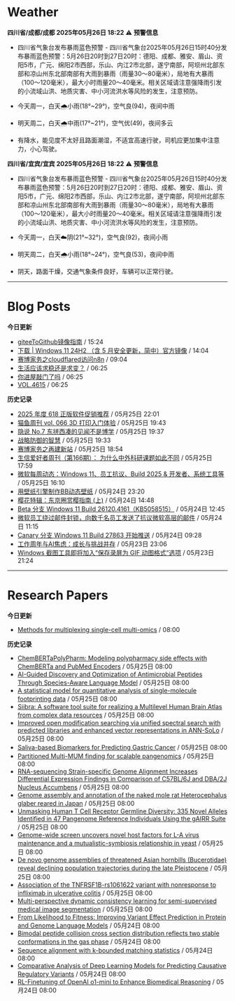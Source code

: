 # Weather
<!--qweather:start-->
**四川省/成都/成都 2025年05月26日 18:22**
⚠️ **预警信息**
-  四川省气象台发布暴雨蓝色预警 - 四川省气象台2025年05月26日15时40分发布暴雨蓝色预警：5月26日20时到27日20时：德阳、成都、雅安、眉山、资阳5市，广元、绵阳2市西部，乐山、内江2市北部，遂宁南部，阿坝州北部东部和凉山州东北部南部有大雨到暴雨（雨量30～80毫米），局地有大暴雨（100～120毫米），最大小时雨量20～40毫米。相关区域请注意强降雨引发的小流域山洪、地质灾害、中小河流洪水等风险的发生，注意预防。

- 今天周一，白天🌧️小雨(18°~29°)，空气良(94)，夜间中雨
- 明天周二，白天🌧️中雨(17°~21°)，空气优(49)，夜间多云
- 有降水，能见度不太好且路面潮湿，不适宜高速行驶，司机应更加集中注意力，小心驾驶。

**四川省/宜宾/宜宾 2025年05月26日 18:22**
⚠️ **预警信息**
-  四川省气象台发布暴雨蓝色预警 - 四川省气象台2025年05月26日15时40分发布暴雨蓝色预警：5月26日20时到27日20时：德阳、成都、雅安、眉山、资阳5市，广元、绵阳2市西部，乐山、内江2市北部，遂宁南部，阿坝州北部东部和凉山州东北部南部有大雨到暴雨（雨量30～80毫米），局地有大暴雨（100～120毫米），最大小时雨量20～40毫米。相关区域请注意强降雨引发的小流域山洪、地质灾害、中小河流洪水等风险的发生，注意预防。

- 今天周一，白天☁️阴(21°~32°)，空气良(92)，夜间小雨
- 明天周二，白天🌧️小雨(18°~24°)，空气良(53)，夜间中雨
- 阴天，路面干燥，交通气象条件良好，车辆可以正常行驶。
<!--qweather:end-->
---
# Blog Posts
<!--rss-blogs:start-->
**今日更新**
- [giteeToGithub镜像指南](https://hp-l.github.io/2025/05/26/152454/) / 15:24
- [下载 | Windows 11 24H2 （含 5 月安全更新，简中）官方镜像](https://windiscover.com/posts/windows-11-24h2-with-may-2025-update-iso.html) / 14:04
- [赛博家务之cloudflared访问n8n](https://blog.pursuitus.com/cloudflaredandn8n.html) / 09:04
- [生活应该求稳还是求变？](http://m.wufazhuce.com/question/4374) / 06:25
- [你进屋敲门了吗](http://m.wufazhuce.com/article/6797) / 06:25
- [VOL.4615](http://m.wufazhuce.com/one/4762) / 06:25

**历史记录**
- [2025 年度 618 正版软件促销推荐](https://windiscover.com/posts/618-2025-geniune-apps-deals.html) / 05月25日 22:01
- [猫鱼周刊 vol. 066 3D 打印入门体验](https://ameow.xyz/archives/weekly-066) / 05月25日 19:43
- [隐说 No.7 东拼西凑的见闻不是博学](https://wangyurui.com/posts/yin-shuo-no-7-dong-pin-xi-cou-bu-shi-bo-xue-cfd29bad) / 05月25日 19:37
- [战略防御的智慧](https://wangyurui.com/posts/zai-du-mao-xuan-zhong-guo-ge-ming-zhan-zheng-de-d4d1c3b9) / 05月25日 19:33
- [赛博家务之再建新站](https://blog.pursuitus.com/cyber-home-building-a-new-station.html) / 05月25日 18:54
- [生信爱好者周刊（第166期）： 为什么中外科研课题如此不同](https://openbiox.github.io/weekly/issue-166/) / 05月25日 17:59
- [微软每周动态：Windows 11、员工抗议、Build 2025 & 开发者、系统工具等](https://windiscover.com/posts/microsoft-weekly-may-19-to-may-25.html) / 05月25日 16:10
- [用壁纸引擎制作BB动态壁纸](https://www.wordpace.com/creating-wallpapers-with-wallpaper-engine/) / 05月24日 23:20
- [樱花特辑：东京圈赏樱指南 (上)](https://song.al/sakura_1) / 05月24日 14:48
- [Beta 分支 Windows 11 Build 26120.4161（KB5058515）](https://windiscover.com/posts/windows-11-build-26120-kb5058515.html) / 05月24日 12:45
- [微软员工绕过邮件封锁，向数千名员工发送了抗议微软高层的邮件](https://windiscover.com/posts/microsoft-employee-bypasses-the-email-block.html) / 05月24日 11:15
- [Canary 分支 Windows 11 Build 27863 开始推送](https://windiscover.com/posts/windows-11-build-27863.html) / 05月24日 09:28
- [工作周年与AI焦虑：成长与挑战并存](https://innei.in/notes/192) / 05月23日 23:06
- [Windows 截图工具即将加入“保存录屏为 GIF 动图格式“选项](https://windiscover.com/posts/snipping-tool-to-add-save-screen-recordings-as-gif-option.html) / 05月23日 21:24
<!--rss-blogs:end-->
---
# Research Papers
<!--rss-papers:start-->
**今日更新**
- [Methods for multiplexing single-cell multi-omics](https://www.nature.com/articles/s41592-025-02657-8) / 08:00

**历史记录**
- [ChemBERTaPolyPharm: Modeling polypharmacy side effects with ChemBERTa and PubMed Encoders](https://www.biorxiv.org/content/10.1101/2025.05.20.655109v1?rss=1) / 05月25日 08:00
- [AI-Guided Discovery and Optimization of Antimicrobial Peptides Through Species-Aware Language Model](https://www.biorxiv.org/content/10.1101/2025.05.20.654992v1?rss=1) / 05月25日 08:00
- [A statistical model for quantitative analysis of single-molecule footprinting data](https://www.biorxiv.org/content/10.1101/2025.05.20.655044v1?rss=1) / 05月25日 08:00
- [Siibra: A software tool suite for realizing a Multilevel Human Brain Atlas from complex data resources](https://www.biorxiv.org/content/10.1101/2025.05.20.655042v1?rss=1) / 05月25日 08:00
- [Improved open modification searching via unified spectral search with predicted libraries and enhanced vector representations in ANN-SoLo](https://www.biorxiv.org/content/10.1101/2025.05.20.655174v1?rss=1) / 05月25日 08:00
- [Saliva-based Biomarkers for Predicting Gastric Cancer](https://www.biorxiv.org/content/10.1101/2025.05.20.655204v1?rss=1) / 05月25日 08:00
- [Partitioned Multi-MUM finding for scalable pangenomics](https://www.biorxiv.org/content/10.1101/2025.05.20.654611v1?rss=1) / 05月25日 08:00
- [RNA-sequencing Strain-specific Genome Alignment Increases Differential Expression Findings in Comparison of C57BL/6J and DBA/2J Nucleus Accumbens](https://www.biorxiv.org/content/10.1101/2025.05.25.656014v1?rss=1) / 05月25日 08:00
- [Genome assembly and annotation of the naked mole rat Heterocephalus glaber reared in Japan](https://www.biorxiv.org/content/10.1101/2025.05.20.654782v1?rss=1) / 05月25日 08:00
- [Unmasking Human T Cell Receptor Germline Diversity: 335 Novel Alleles Identified in 47 Pangenome Reference Individuals Using the gAIRR Suite](https://www.biorxiv.org/content/10.1101/2025.05.24.655452v1?rss=1) / 05月25日 08:00
- [Genome-wide screen uncovers novel host factors for L-A virus maintenance and a mutualistic-symbiosis relationship in yeast](https://www.biorxiv.org/content/10.1101/2025.05.20.655038v1?rss=1) / 05月25日 08:00
- [De novo genome assemblies of threatened Asian hornbills (Bucerotidae) reveal declining population trajectories during the late Pleistocene](https://www.biorxiv.org/content/10.1101/2025.05.20.655227v1?rss=1) / 05月25日 08:00
- [Association of the TNFRSF1B-rs1061622 variant with nonresponse to infliximab in ulcerative colitis](https://www.nature.com/articles/s41598-025-02463-4) / 05月25日 08:00
- [Multi-perspective dynamic consistency learning for semi-supervised medical image segmentation](https://www.nature.com/articles/s41598-025-03124-2) / 05月25日 08:00
- [From Likelihood to Fitness: Improving Variant Effect Prediction in Protein and Genome Language Models](https://www.biorxiv.org/content/10.1101/2025.05.20.655154v1?rss=1) / 05月24日 08:00
- [Bimodal peptide collision cross section distribution reflects two stable conformations in the gas phase](https://www.biorxiv.org/content/10.1101/2025.05.19.654929v1?rss=1) / 05月24日 08:00
- [Sequence alignment with k-bounded matching statistics](https://www.biorxiv.org/content/10.1101/2025.05.19.654936v1?rss=1) / 05月24日 08:00
- [Comparative Analysis of Deep Learning Models for Predicting Causative Regulatory Variants](https://www.biorxiv.org/content/10.1101/2025.05.19.654920v1?rss=1) / 05月24日 08:00
- [RL-Finetuning of OpenAI o1-mini to Enhance Biomedical Reasoning](https://www.biorxiv.org/content/10.1101/2025.05.19.654988v1?rss=1) / 05月24日 08:00
<!--rss-papers:end-->
